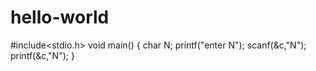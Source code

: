# hello-world
#include<stdio.h>
void main()
{
char N;
printf("enter N");
scanf(&c,"N");
printf(&c,"N");
}
